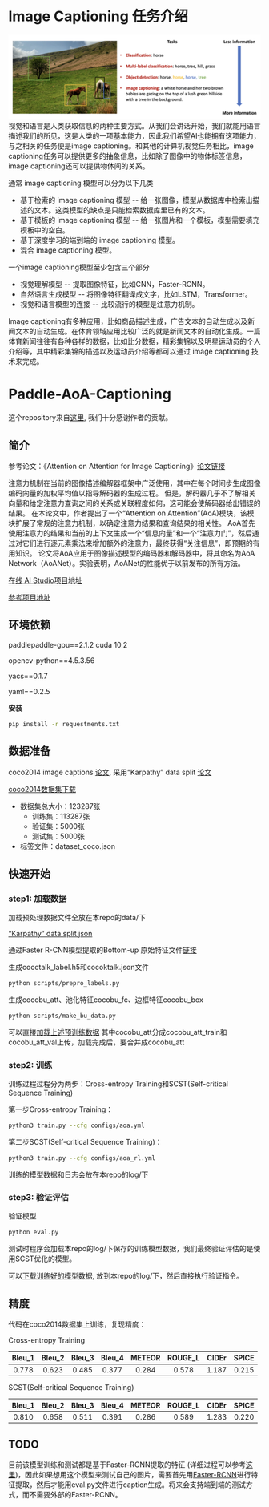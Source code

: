 # Image Captioning 任务介绍
<img src="img/image-captioning.png" alt="alt text" width="800"/>
视觉和语言是人类获取信息的两种主要方式。从我们会讲话开始，我们就能用语言描述我们的所见，这是人类的一项基本能力，因此我们希望AI也能拥有这项能力，与之相关的任务便是image captioning。和其他的计算机视觉任务相比，image captioning任务可以提供更多的抽象信息，比如除了图像中的物体标签信息，image captioning还可以提供物体间的关系。

通常 image captioning 模型可以分为以下几类
* 基于检索的 image captioning 模型 -- 给一张图像，模型从数据库中检索出描述的文本。这类模型的缺点是只能检索数据库里已有的文本。
* 基于模板的 image captioning 模型 -- 给一张图片和一个模板，模型需要填充模板中的空白。
* 基于深度学习的端到端的 image captioning 模型。
* 混合 image captioning 模型。

一个image captioning模型至少包含三个部分
* 视觉理解模型 -- 提取图像特征，比如CNN，Faster-RCNN。
* 自然语言生成模型 -- 将图像特征翻译成文字，比如LSTM，Transformer。
* 视觉和语言模型的连接 -- 比较流行的模型是注意力机制。

Image captioning有多种应用，比如商品描述生成，广告文本的自动生成以及新闻文本的自动生成。在体育领域应用比较广泛的就是新闻文本的自动化生成。一篇体育新闻往往有各种各样的数据，比如比分数据，精彩集锦以及明星运动员的个人介绍等，其中精彩集锦的描述以及运动员介绍等都可以通过 image captioning 技术来完成。


# Paddle-AoA-Captioning
这个repository来自[这里](https://github.com/Lieberk/Paddle-AoANet), 我们十分感谢作者的贡献。

## 简介
参考论文：《Attention on Attention for Image Captioning》[论文链接](https://arxiv.org/abs/1908.06954v2)

注意力机制在当前的图像描述编解器框架中广泛使用，其中在每个时间步生成图像编码向量的加权平均值以指导解码器的生成过程。 
但是，解码器几乎不了解相关向量和给定注意力查询之间的关系或关联程度如何，这可能会使解码器给出错误的结果。
在本论文中，作者提出了一个“Attention on Attention”(AoA)模块，该模块扩展了常规的注意力机制，以确定注意力结果和查询结果的相关性。
AoA首先使用注意力的结果和当前的上下文生成一个“信息向量”和一个“注意力门”，然后通过对它们进行逐元素乘法来增加额外的注意力，最终获得“关注信息”，即预期的有用知识。
论文将AoA应用于图像描述模型的编码器和解码器中，将其命名为AoA Network（AoANet）。实验表明，AoANet的性能优于以前发布的所有方法。

[在线 AI Studio项目地址](https://aistudio.baidu.com/aistudio/projectdetail/2879640)

[参考项目地址](https://github.com/husthuaan/AoANet)

## 环境依赖
paddlepaddle-gpu==2.1.2  cuda 10.2

opencv-python==4.5.3.56

yacs==0.1.7

yaml==0.2.5

**安装**
```bash
pip install -r requestments.txt
```

## 数据准备
coco2014 image captions [论文](https://link.springer.com/chapter/10.1007/978-3-319-10602-1_48), 采用“Karpathy” data split [论文](https://arxiv.org/pdf/1412.2306v2.pdf)

[coco2014数据集下载](https://aistudio.baidu.com/aistudio/datasetdetail/28191)

- 数据集总大小：123287张
  - 训练集：113287张
  - 验证集：5000张
  - 测试集：5000张
- 标签文件：dataset_coco.json

## 快速开始

### step1: 加载数据
加载预处理数据文件全放在本repo的data/下 

[“Karpathy” data split json](https://aistudio.baidu.com/aistudio/datasetdetail/107078)

通过Faster R-CNN模型提取的Bottom-up 原始特征文件[链接](https://github.com/ruotianluo/ImageCaptioning.pytorch/blob/master/data/README.md)

生成cocotalk_label.h5和cocoktalk.json文件
```bash
python scripts/prepro_labels.py
```

生成cocobu_att、池化特征cocobu_fc、边框特征cocobu_box
```bash
python scripts/make_bu_data.py
```

可以直接[加载上述预训练数据](https://aistudio.baidu.com/aistudio/datasetdetail/107198)
其中cocobu_att分成cocobu_att_train和cocobu_att_val上传，加载完成后，要合并成cocobu_att

### step2: 训练
训练过程过程分为两步：Cross-entropy Training和SCST(Self-critical Sequence Training)

第一步Cross-entropy Training：

```bash
python3 train.py --cfg configs/aoa.yml  
```

第二步SCST(Self-critical Sequence Training)：

```bash
python3 train.py --cfg configs/aoa_rl.yml
```

训练的模型数据和日志会放在本repo的log/下

### step3: 验证评估

验证模型
```bash
python eval.py
```

测试时程序会加载本repo的log/下保存的训练模型数据，我们最终验证评估的是使用SCST优化的模型。

可以[下载训练好的模型数据](https://aistudio.baidu.com/aistudio/datasetdetail/112308), 放到本repo的log/下，然后直接执行验证指令。

## 精度
代码在coco2014数据集上训练，复现精度：

Cross-entropy Training

|Bleu_1|Bleu_2|Bleu_3|Bleu_4|METEOR|ROUGE_L|CIDEr|SPICE|
| :---: | :---: | :---: | :---: | :---: | :---: | :---: | :---: | 
|0.778|0.623|0.485|0.377|0.284|0.578|1.187|0.215|

SCST(Self-critical Sequence Training)

|Bleu_1|Bleu_2|Bleu_3|Bleu_4|METEOR|ROUGE_L|CIDEr|SPICE|
| :---: | :---: | :---: | :---: | :---: | :---: | :---: | :---: | 
|0.810|0.658|0.511|0.391|0.286|0.589|1.283|0.220|

## TODO
目前该模型训练和测试都是基于Faster-RCNN提取的特征 (详细过程可以参考[这里](https://github.com/peteanderson80/bottom-up-attention))，因此如果想用这个模型来测试自己的图片，需要首先用[Faster-RCNN](https://github.com/peteanderson80/bottom-up-attention)进行特征提取，然后才能用eval.py文件进行caption生成。将来会支持端到端的测试方式，而不需要外部的Faster-RCNN。
